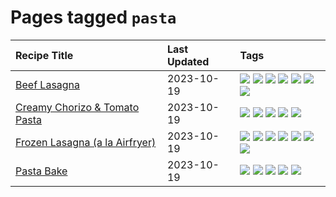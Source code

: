 # Pages tagged `pasta`

|Recipe Title|Last Updated|Tags
|:---|:---|:---|
|[Beef Lasagna](../recipes/beeflasagna.md)|2023-10-19|[![](https://img.shields.io/badge/tag-baked-28ab17)](../tags/baked.md) [![](https://img.shields.io/badge/tag-beef-af803c)](../tags/beef.md) [![](https://img.shields.io/badge/tag-dinner-f1d19f)](../tags/dinner.md) [![](https://img.shields.io/badge/tag-easy-b7439e)](../tags/easy.md) [![](https://img.shields.io/badge/tag-italian-32613c)](../tags/italian.md) [![](https://img.shields.io/badge/tag-pasta-427cd)](../tags/pasta.md) [![](https://img.shields.io/badge/tag-stovetop-4e6ea)](../tags/stovetop.md)|
|[Creamy Chorizo & Tomato Pasta](../recipes/creamychorizo&tomatopasta.md)|2023-10-19|[![](https://img.shields.io/badge/tag-boiled-6d71)](../tags/boiled.md) [![](https://img.shields.io/badge/tag-dinner-f1d19f)](../tags/dinner.md) [![](https://img.shields.io/badge/tag-italian-32613c)](../tags/italian.md) [![](https://img.shields.io/badge/tag-pasta-427cd)](../tags/pasta.md) [![](https://img.shields.io/badge/tag-stovetop-4e6ea)](../tags/stovetop.md)|
|[Frozen Lasagna (a la Airfryer)](../recipes/lasagnaairfryer.md)|2023-10-19|[![](https://img.shields.io/badge/tag-airfryer-6984a1)](../tags/airfryer.md) [![](https://img.shields.io/badge/tag-cheesey-d4602a)](../tags/cheesey.md) [![](https://img.shields.io/badge/tag-easy-b7439e)](../tags/easy.md) [![](https://img.shields.io/badge/tag-italian-32613c)](../tags/italian.md) [![](https://img.shields.io/badge/tag-mine-8ce73b)](../tags/mine.md) [![](https://img.shields.io/badge/tag-pasta-427cd)](../tags/pasta.md) [![](https://img.shields.io/badge/tag-reheating-bb15fd)](../tags/reheating.md)|
|[Pasta Bake](../recipes/pastabake.md)|2023-10-19|[![](https://img.shields.io/badge/tag-baked-28ab17)](../tags/baked.md) [![](https://img.shields.io/badge/tag-beef-af803c)](../tags/beef.md) [![](https://img.shields.io/badge/tag-cheesey-d4602a)](../tags/cheesey.md) [![](https://img.shields.io/badge/tag-pasta-427cd)](../tags/pasta.md) [![](https://img.shields.io/badge/tag-sides-d5a11)](../tags/sides.md)|